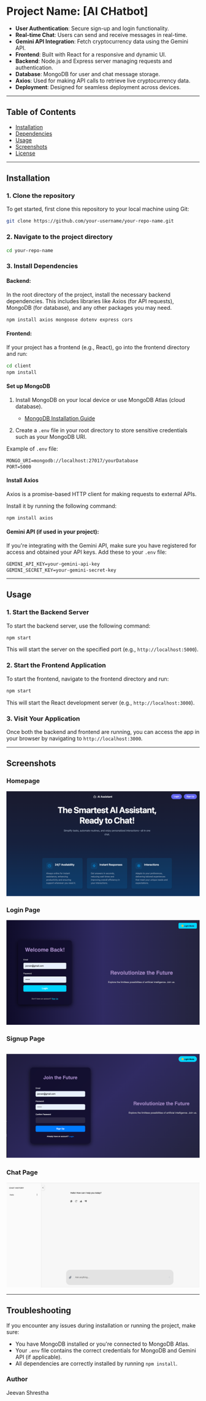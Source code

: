 # Project Name: **[AI CHatbot]**

- **User Authentication**: Secure sign-up and login functionality.
- **Real-time Chat**: Users can send and receive messages in real-time.
- **Gemini API Integration**: Fetch cryptocurrency data using the Gemini API.
- **Frontend**: Built with React for a responsive and dynamic UI.
- **Backend**: Node.js and Express server managing requests and authentication.
- **Database**: MongoDB for user and chat message storage.
- **Axios**: Used for making API calls to retrieve live cryptocurrency data.
- **Deployment**: Designed for seamless deployment across devices.

---

## Table of Contents

- [Installation](#installation)
- [Dependencies](#dependencies)
- [Usage](#usage)
- [Screenshots](#screenshots)
- [License](#license)

---

## Installation

### 1. Clone the repository

To get started, first clone this repository to your local machine using Git:

```bash
git clone https://github.com/your-username/your-repo-name.git
```

### 2. Navigate to the project directory

```bash
cd your-repo-name
```

### 3. Install Dependencies

#### Backend:

In the root directory of the project, install the necessary backend dependencies. This includes libraries like Axios (for API requests), MongoDB (for database), and any other packages you may need.

```bash
npm install axios mongoose dotenv express cors
```

#### Frontend:

If your project has a frontend (e.g., React), go into the frontend directory and run:

```bash
cd client
npm install
```

#### Set up MongoDB

1. Install MongoDB on your local device or use MongoDB Atlas (cloud database).
   
   - [MongoDB Installation Guide](https://docs.mongodb.com/manual/installation/)

2. Create a `.env` file in your root directory to store sensitive credentials such as your MongoDB URI.

Example of `.env` file:

```plaintext
MONGO_URI=mongodb://localhost:27017/yourDatabase
PORT=5000
```

#### Install Axios

Axios is a promise-based HTTP client for making requests to external APIs.

Install it by running the following command:

```bash
npm install axios
```

#### Gemini API (if used in your project):

If you're integrating with the Gemini API, make sure you have registered for access and obtained your API keys. Add these to your `.env` file:

```plaintext
GEMINI_API_KEY=your-gemini-api-key
GEMINI_SECRET_KEY=your-gemini-secret-key
```

---

## Usage

### 1. Start the Backend Server

To start the backend server, use the following command:

```bash
npm start
```

This will start the server on the specified port (e.g., `http://localhost:5000`).

### 2. Start the Frontend Application

To start the frontend, navigate to the frontend directory and run:

```bash
npm start
```

This will start the React development server (e.g., `http://localhost:3000`).

### 3. Visit Your Application

Once both the backend and frontend are running, you can access the app in your browser by navigating to `http://localhost:3000`.

---

## Screenshots

### Homepage

![Login Page](frontend/images/homepage.png)


### Login Page

![Login Page](frontend/images/login.png)


### Signup Page

![Login Page](frontend/images/signup.png)
---

### Chat Page

![Login Page](frontend/images/Chat.png)


---

## Troubleshooting

If you encounter any issues during installation or running the project, make sure:

- You have MongoDB installed or you're connected to MongoDB Atlas.
- Your `.env` file contains the correct credentials for MongoDB and Gemini API (if applicable).
- All dependencies are correctly installed by running `npm install`.

 ### Author 
 Jeevan Shrestha
